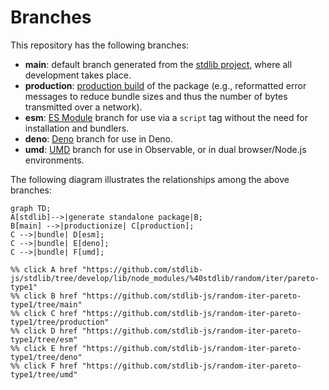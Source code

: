 <!--

@license Apache-2.0

Copyright (c) 2022 The Stdlib Authors.

Licensed under the Apache License, Version 2.0 (the "License");
you may not use this file except in compliance with the License.
You may obtain a copy of the License at

    http://www.apache.org/licenses/LICENSE-2.0

Unless required by applicable law or agreed to in writing, software
distributed under the License is distributed on an "AS IS" BASIS,
WITHOUT WARRANTIES OR CONDITIONS OF ANY KIND, either express or implied.
See the License for the specific language governing permissions and
limitations under the License.

-->

# Branches

This repository has the following branches:

-   **main**: default branch generated from the [stdlib project][stdlib-url], where all development takes place.
-   **production**: [production build][production-url] of the package (e.g., reformatted error messages to reduce bundle sizes and thus the number of bytes transmitted over a network).
-   **esm**: [ES Module][esm-url] branch for use via a `script` tag without the need for installation and bundlers.
-   **deno**: [Deno][deno-url] branch for use in Deno.
-   **umd**: [UMD][umd-url] branch for use in Observable, or in dual browser/Node.js environments.

The following diagram illustrates the relationships among the above branches:

```mermaid
graph TD;
A[stdlib]-->|generate standalone package|B;
B[main] -->|productionize| C[production];
C -->|bundle| D[esm];
C -->|bundle| E[deno];
C -->|bundle| F[umd];

%% click A href "https://github.com/stdlib-js/stdlib/tree/develop/lib/node_modules/%40stdlib/random/iter/pareto-type1"
%% click B href "https://github.com/stdlib-js/random-iter-pareto-type1/tree/main"
%% click C href "https://github.com/stdlib-js/random-iter-pareto-type1/tree/production"
%% click D href "https://github.com/stdlib-js/random-iter-pareto-type1/tree/esm"
%% click E href "https://github.com/stdlib-js/random-iter-pareto-type1/tree/deno"
%% click F href "https://github.com/stdlib-js/random-iter-pareto-type1/tree/umd"
```

[stdlib-url]: https://github.com/stdlib-js/stdlib/tree/develop/lib/node_modules/%40stdlib/random/iter/pareto-type1
[production-url]: https://github.com/stdlib-js/random-iter-pareto-type1/tree/production
[deno-url]: https://github.com/stdlib-js/random-iter-pareto-type1/tree/deno
[umd-url]: https://github.com/stdlib-js/random-iter-pareto-type1/tree/umd
[esm-url]: https://github.com/stdlib-js/random-iter-pareto-type1/tree/esm